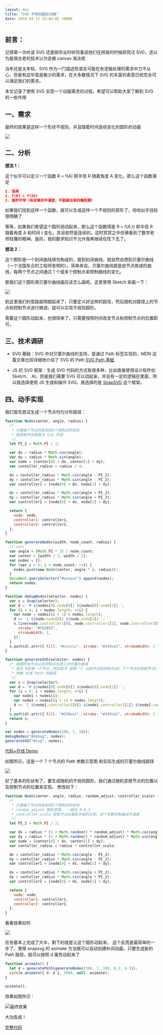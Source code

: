 ```yaml
---
layout: doc
title: "SVG 不规则圆形动画"
date: 2019-04-12 15:04:02 +0800
---
```


## 前言：

记得第一次听说 SVG 还是刚毕业时听同事说他们在网易的时候研究过 SVG，还以为是很古老的技术以为会被 canvas 淘汰呢

当年还是太年轻，SVG 作为一门描述性语言可能在有逻辑处理的需求中力不从心，但是有这毕竟是极少的需求，在大多数情况下 SVG 的丰富的表意已经完全可以满足我们的需求。

本文记录了使用 SVG 实现一个动画需求的过程，希望可以帮助大家了解到 SVG 的一些作用

## 一、需求

最终的效果是这样一个形状不规则，并且随着时间连续变化的圆形的动画

![](/blog/assets/img/2019-04-12-svg-0.gif)

## 二、分析

**想法 1：**

这个似乎可以定义一个函数 R = f(A) 即半径 R 随着角度 A 变化。那么这个函数满足

```json
1. 连续
2. f(0) = f(2π)
3. 高阶可导（有足够的平滑度，不能画出来的像刺猬）
```

如果我们找到这样一个函数，就可以生成这样一个不规则的原形了，哈哈似乎目标很明确了

等等，如果我们希望这个圆形扭动起来，那么这个函数得是 R = f(A,t) 即半径 R 随着角度 A 和时间 t 变化，并且依然是连续的。这时冥冥之中仿佛看到了数学老师轻蔑的眼神。是的，我的数学知识不允许我再继续任性下去了。

**想法 2：**

这个图形是一个封闭曲线填充构成的，提到封闭曲线，就自然会想到贝塞尔曲线（一个法国车企的工程师发明的）。简单来说，贝塞尔曲线就是由节点练成的曲线，每两个节点之间通过 1 个或多个控制点来控制曲线的变化。

那我们这个圆形用贝塞尔曲线画应该怎么画呢，这里使用 Sketch 来画一下：

![](/blog/assets/img/2019-04-12-svg-2.png)

到这里我们的思路就明朗起来了，只要定义好这样的路径，然后随机对路径上的节点和控制节点进行微调，就可以实现不规则圆形。

需要这个圆形动起来，也很简单了，只需要按照时间改变节点和控制节点的位置即可。

## 三、技术调研

- SVG 基础：SVG 中对贝塞尔曲线的支持，是通过 Path 标签实现的，MDN 这篇文章比较详细地介绍了 SVG 的 Path
  [SVG Path 基础](https://developer.mozilla.org/zh-CN/docs/Web/SVG/Tutorial/Paths)

- JS 的 SVG 框架：生成 SVG 代码的方式有很多种，比如直接使用设计软件如 Sketch、 AI。但是我们需要 SVG 可以动起来，并且有一定的逻辑在里面，所以我选择使用 JS 生成和操作 SVG。我选择的是 [SnapSVG](https://snapsvg.io) 这个框架。

## 四、动手实现

我们首先尝试生成一个节点均匀分布路径：

```js
function Node(center, angle, radius) {
  /*
   * 计算每个节点的坐标和2个控制点的坐标
   * 取控制节点距离为 1/4 半径
   */
  let PI_2 = Math.PI / 2;

  var dx = radius * Math.cos(angle);
  var dy = radius * Math.sin(angle);
  var node = [center[0] + dx, center[1] + dy];
  var contoller_radius = radius / 4;

  dx = contoller_radius * Math.cos(angle - PI_2);
  dy = contoller_radius * Math.sin(angle - PI_2);
  var controller1 = [node[0] + dx, node[1] + dy];

  dx = contoller_radius * Math.cos(angle + PI_2);
  dy = contoller_radius * Math.sin(angle + PI_2);
  var controller2 = [node[0] + dx, node[1] + dy];

  return {
    node: node,
    controller1: controller1,
    controller2: controller2,
  };
}

function generateNodes(width, node_count, radius) {
  // calc
  var angle = (Math.PI * 2) / node_count;
  var center = [width / 2, width / 2];
  var nodes = [];
  for (var i = 0; i < node_count; ++i) {
    nodes.push(new Node(center, angle * i, radius));
  }
  document.querySelector("#output").append(nodes);
  return nodes;
}

function debugNodes(selector, nodes) {
  var s = Snap(selector);
  var d = `M ${nodes[0].node[0]} ${nodes[0].node[1]} `;
  for (i = 0; i < nodes.length; ++i) {
    var node = nodes[(i + 1) % nodes.length];
    d += `L ${node.node[0]} ${node.node[1]} `;
    s.line(node.controller1[0], node.controller1[1], node.controller2[0], node.controller2[1]).attr({
      stroke: "#f82653",
      strokeWidth: 1,
    });
  }
  s.path(d).attr({ fill: "#cccccc", stroke: "#339ce1", strokeWidth: 2 });
}

function generateSVG(selector, nodes) {
  /* 根据所有节点以及控制点生成三次贝塞尔曲线
   * 首先 M到第一个节点，然后依次 按照 "C 当前节点的控制节点2 下个节点的控制节点1 下个节点"
   * 参数 生成 Path 的路径
   */
  var s = Snap(selector);
  var d = `M ${nodes[0].node[0]} ${nodes[0].node[1]} `;
  for (i = 0; i < nodes.length; ++i) {
    var node1 = nodes[i];
    var node2 = nodes[(i + 1) % nodes.length];
    d += `C ${node1.controller2[0]} ${node1.controller2[1]} ${node2.controller1[0]} ${node2.controller1[1]} ${node2.node[0]} ${node2.node[1]} `;
  }
  s.path(d).attr({ fill: "#339ce1", stroke: "#339ce1", strokeWidth: 2 });
  return s;
}

var nodes = generateNodes(200, 7, 100);
debugNodes("#debug", nodes);
generateSVG("#svg", nodes);
```

[代码+在线 Demo](https://jsfiddle.net/4vL279ar/25/)

如图所示，这是一个 7 个节点的 Path 参数示意图 和实际生成的贝塞尔曲线路径

![](/blog/assets/img/2019-04-12-svg-3.png)

好了基本的形状有了，要生成随机的不规则圆形，我们通过随机变换节点的位置以及控制节点的位置来实现。 修改如下：

```js
function Node(center, angle, radius, random_adjust, controller_scale) {
  /*
   * 计算每个节点的坐标和2个控制点的坐标
   * random_adjust 随机范围， 一般在 0-0.2
   * controller_scale 控制节点长度和半径的比例，这个参数控制曲线平滑度
   */
  let PI_2 = Math.PI / 2;

  var dx = radius * (1 + Math.random() * random_adjust) * Math.cos(angle);
  var dy = radius * (1 + Math.random() * random_adjust) * Math.sin(angle);
  var node = [center[0] + dx, center[1] + dy];
  var contoller_radius = radius * controller_scale;

  dx = contoller_radius * Math.cos(angle - PI_2);
  dy = contoller_radius * Math.sin(angle - PI_2);
  var controller1 = [node[0] + dx, node[1] + dy];

  dx = contoller_radius * Math.cos(angle + PI_2);
  dy = contoller_radius * Math.sin(angle + PI_2);
  var controller2 = [node[0] + dx, node[1] + dy];

  return {
    node: node,
    controller1: controller1,
    controller2: controller2,
  };
}
```

看看效果如何

![](/blog/assets/img/2019-04-12-svg-4.png)

任务基本上完成了大半，剩下的就是让这个圆形动起来， 这个反而是最简单的一步了，使用 snapsvg 的 animate 方法既可以自动创建补间动画，只要生成新的 Path 路径，就可以按照 d 属性动起来了

```js
function animate() {
  let d = generatePath(generateNodes(300, 7, 100, 0.2, 0.3));
  circle.animate({ d: d }, 2000, null, animate);
}

animate();
```

效果如图所示：

![最终效果](/blog/assets/img/2019-04-12-svg-5.gif)

大功告成！

[完整代码](https://jsfiddle.net/dingyaguang117/tsw2zv3k/16)

